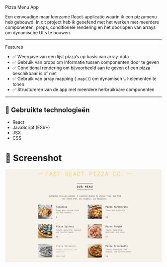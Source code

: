 
Pizza Menu App

Een eenvoudige maar leerzame React-applicatie waarin ik een pizzamenu heb gebouwd. In dit project heb ik geoefend met het werken met meerdere componenten, props, conditionele rendering en het doorlopen van arrays om dynamische UI's te bouwen.

---

 Features

- ✅ Weergave van een lijst pizza’s op basis van array-data
- ✅ Gebruik van props om informatie tussen componenten door te geven
- ✅ Conditional rendering om bijvoorbeeld aan te geven of een pizza beschikbaar is of niet
- ✅ Gebruik van array mapping (`.map()`) om dynamisch UI-elementen te tonen
- ✅ Structureren van de app met meerdere herbruikbare componenten

---

## 🧱 Gebruikte technologieën

- React
- JavaScript (ES6+)
- JSX
- CSS 

# 📸 Screenshot

![Screenshot van de Pizza-Menu App](https://github.com/AlinaAMG/React-practicing/blob/pizza-menu/img/pizza-menu.jpg?rauw=true)
